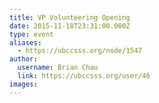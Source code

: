 ```yaml
---
title: VP Volunteering Opening 
date: 2015-11-18T23:31:00.000Z
type: event
aliases:
  - https://ubccsss.org/node/1547
author:
  username: Brian Chau
  link: https://ubccsss.org/user/46
images:
---
```


